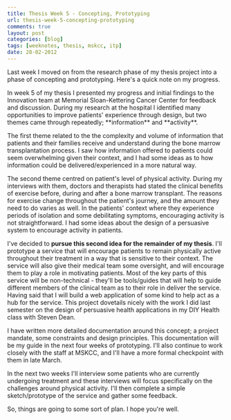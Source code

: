 ```yaml
---
title: Thesis Week 5 - Concepting, Prototyping
url: thesis-week-5-concepting-prototyping
comments: true
layout: post
categories: [blog]
tags: [weeknotes, thesis, mskcc, itp]
date: 28-02-2012
---
```

<p class="intro">Last week I moved on from the research phase of my thesis project into a phase of concepting and prototyping. Here's a quick note on my progress. </p>
In week 5 of my thesis I presented my progress and initial findings to the Innovation team at Memorial Sloan-Kettering Cancer Center for feedback and discussion. During my research at the hospital I identified many opportunities to improve patients' experience through design, but two themes came through repeatedly; **information** and **activity**. 

The first theme related to the the complexity and volume of information that patients and their families receive and understand during the bone marrow transplantation process. I saw how information offered to patients could seem overwhelming given their context, and I had some ideas as to how information could be delivered/experienced in a more natural way. 

The second theme centred on patient's level of physical activity. During my interviews with them, doctors and therapists had stated the clinical benefits of exercise before, during and after a bone marrow transplant. The reasons for exercise change throughout the patient's journey, and the amount they need to do varies as well. In the patients' context where they experience periods of isolation and some debilitating symptoms, encouraging activity is not straightforward. I had some ideas about the design of a persuasive system to encourage activity in patients.

I've decided to **pursue this second idea for the remainder of my thesis**. I'll prototype a service that will encourage patients to remain physically active throughout their treatment in a way that is sensitive to their context. The service will also give their medical team some oversight, and will encourage them to play a role in motivating patients. Most of the key parts of this service will be non-technical - they'll be tools/guides that will help to guide different members of the clinical team as to their role in deliver the service. Having said that I will build a web application of some kind to help act as a hub for the service. This project dovetails nicely with the work I did last semester on the design of persuasive health applications in my DIY Health class with Steven Dean. 

I have written more detailed documentation around this concept; a project mandate, some constraints and design principles. This documentation will be my guide in the next four weeks of prototyping. I'll also continue to work closely with the staff at MSKCC, and I'll have a more formal checkpoint with them in late March. 

In the next two weeks I'll interview some patients who are currently undergoing treatment and these interviews will focus specifically on the challenges around physical activity. I'll then complete a simple sketch/prototype of the service and gather some feedback.

So, things are going to some sort of plan. I hope you're well. 

